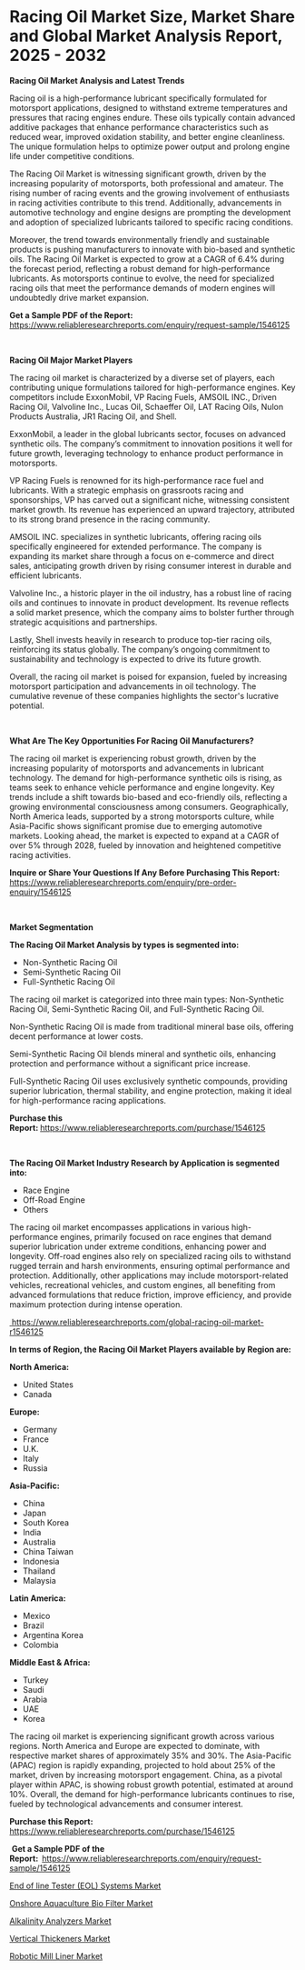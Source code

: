 <p><h1>Racing Oil Market Size, Market Share and Global Market Analysis Report, 2025 - 2032</h1></p><p><strong>Racing Oil Market Analysis and Latest Trends</strong></p>
<p><p>Racing oil is a high-performance lubricant specifically formulated for motorsport applications, designed to withstand extreme temperatures and pressures that racing engines endure. These oils typically contain advanced additive packages that enhance performance characteristics such as reduced wear, improved oxidation stability, and better engine cleanliness. The unique formulation helps to optimize power output and prolong engine life under competitive conditions.</p><p>The Racing Oil Market is witnessing significant growth, driven by the increasing popularity of motorsports, both professional and amateur. The rising number of racing events and the growing involvement of enthusiasts in racing activities contribute to this trend. Additionally, advancements in automotive technology and engine designs are prompting the development and adoption of specialized lubricants tailored to specific racing conditions.</p><p>Moreover, the trend towards environmentally friendly and sustainable products is pushing manufacturers to innovate with bio-based and synthetic oils. The Racing Oil Market is expected to grow at a CAGR of 6.4% during the forecast period, reflecting a robust demand for high-performance lubricants. As motorsports continue to evolve, the need for specialized racing oils that meet the performance demands of modern engines will undoubtedly drive market expansion.</p></p>
<p><strong>Get a Sample PDF of the Report:&nbsp;</strong> <a href="https://www.reliableresearchreports.com/enquiry/request-sample/1546125?utm_campaign=3025&utm_medium=2&utm_source=Github&utm_content=ia&utm_term=30032025&utm_id=racing-oil">https://www.reliableresearchreports.com/enquiry/request-sample/1546125</a></p>
<p>&nbsp;</p>
<p><strong>Racing Oil Major Market Players</strong></p>
<p><p>The racing oil market is characterized by a diverse set of players, each contributing unique formulations tailored for high-performance engines. Key competitors include ExxonMobil, VP Racing Fuels, AMSOIL INC., Driven Racing Oil, Valvoline Inc., Lucas Oil, Schaeffer Oil, LAT Racing Oils, Nulon Products Australia, JR1 Racing Oil, and Shell.</p><p>ExxonMobil, a leader in the global lubricants sector, focuses on advanced synthetic oils. The company’s commitment to innovation positions it well for future growth, leveraging technology to enhance product performance in motorsports.</p><p>VP Racing Fuels is renowned for its high-performance race fuel and lubricants. With a strategic emphasis on grassroots racing and sponsorships, VP has carved out a significant niche, witnessing consistent market growth. Its revenue has experienced an upward trajectory, attributed to its strong brand presence in the racing community.</p><p>AMSOIL INC. specializes in synthetic lubricants, offering racing oils specifically engineered for extended performance. The company is expanding its market share through a focus on e-commerce and direct sales, anticipating growth driven by rising consumer interest in durable and efficient lubricants.</p><p>Valvoline Inc., a historic player in the oil industry, has a robust line of racing oils and continues to innovate in product development. Its revenue reflects a solid market presence, which the company aims to bolster further through strategic acquisitions and partnerships.</p><p>Lastly, Shell invests heavily in research to produce top-tier racing oils, reinforcing its status globally. The company’s ongoing commitment to sustainability and technology is expected to drive its future growth.</p><p>Overall, the racing oil market is poised for expansion, fueled by increasing motorsport participation and advancements in oil technology. The cumulative revenue of these companies highlights the sector's lucrative potential.</p></p>
<p>&nbsp;</p>
<p><strong>What Are The Key Opportunities For Racing Oil Manufacturers?</strong></p>
<p><p>The racing oil market is experiencing robust growth, driven by the increasing popularity of motorsports and advancements in lubricant technology. The demand for high-performance synthetic oils is rising, as teams seek to enhance vehicle performance and engine longevity. Key trends include a shift towards bio-based and eco-friendly oils, reflecting a growing environmental consciousness among consumers. Geographically, North America leads, supported by a strong motorsports culture, while Asia-Pacific shows significant promise due to emerging automotive markets. Looking ahead, the market is expected to expand at a CAGR of over 5% through 2028, fueled by innovation and heightened competitive racing activities.</p></p>
<p><strong>Inquire or Share Your Questions If Any Before Purchasing This Report:</strong> <a href="https://www.reliableresearchreports.com/enquiry/pre-order-enquiry/1546125?utm_campaign=3025&utm_medium=2&utm_source=Github&utm_content=ia&utm_term=30032025&utm_id=racing-oil">https://www.reliableresearchreports.com/enquiry/pre-order-enquiry/1546125</a></p>
<p>&nbsp;</p>
<p><strong>Market Segmentation</strong></p>
<p><strong>The Racing Oil Market Analysis by types is segmented into:</strong></p>
<p><ul><li>Non-Synthetic Racing Oil</li><li>Semi-Synthetic Racing Oil</li><li>Full-Synthetic Racing Oil</li></ul></p>
<p><p>The racing oil market is categorized into three main types: Non-Synthetic Racing Oil, Semi-Synthetic Racing Oil, and Full-Synthetic Racing Oil. </p><p>Non-Synthetic Racing Oil is made from traditional mineral base oils, offering decent performance at lower costs. </p><p>Semi-Synthetic Racing Oil blends mineral and synthetic oils, enhancing protection and performance without a significant price increase. </p><p>Full-Synthetic Racing Oil uses exclusively synthetic compounds, providing superior lubrication, thermal stability, and engine protection, making it ideal for high-performance racing applications.</p></p>
<p><strong>Purchase this Report:&nbsp;</strong><a href="https://www.reliableresearchreports.com/purchase/1546125?utm_campaign=3025&utm_medium=2&utm_source=Github&utm_content=ia&utm_term=30032025&utm_id=racing-oil">https://www.reliableresearchreports.com/purchase/1546125</a></p>
<p>&nbsp;</p>
<p><strong>The Racing Oil Market Industry Research by Application is segmented into:</strong></p>
<p><ul><li>Race Engine</li><li>Off-Road Engine</li><li>Others</li></ul></p>
<p><p>The racing oil market encompasses applications in various high-performance engines, primarily focused on race engines that demand superior lubrication under extreme conditions, enhancing power and longevity. Off-road engines also rely on specialized racing oils to withstand rugged terrain and harsh environments, ensuring optimal performance and protection. Additionally, other applications may include motorsport-related vehicles, recreational vehicles, and custom engines, all benefiting from advanced formulations that reduce friction, improve efficiency, and provide maximum protection during intense operation.</p></p>
<p><a href="https://www.reliableresearchreports.com/global-racing-oil-market-r1546125?utm_campaign=3025&utm_medium=2&utm_source=Github&utm_content=ia&utm_term=30032025&utm_id=racing-oil">&nbsp;https://www.reliableresearchreports.com/global-racing-oil-market-r1546125</a></p>
<p><strong>In terms of Region, the Racing Oil Market Players available by Region are:</strong></p>
<p>
    <p> <strong> North America: </strong>
        <ul>
            <li>United States</li>
            <li>Canada</li>
        </ul>
        </p> 
    <p> <strong> Europe: </strong>
        <ul>
            <li>Germany</li>
            <li>France</li>
            <li>U.K.</li>
            <li>Italy</li>
            <li>Russia</li>
        </ul>
        </p> 
    <p> <strong> Asia-Pacific: </strong>
        <ul>
            <li>China</li>
            <li>Japan</li>
            <li>South Korea</li>
            <li>India</li>
            <li>Australia</li>
            <li>China Taiwan</li>
            <li>Indonesia</li>
            <li>Thailand</li>
            <li>Malaysia</li>
        </ul>
        </p> 
    <p> <strong> Latin America: </strong>
        <ul>
            <li>Mexico</li>
            <li>Brazil</li>
            <li>Argentina Korea</li>
            <li>Colombia</li>
        </ul>
        </p> 
    <p> <strong> Middle East & Africa: </strong>
        <ul>
            <li>Turkey</li>
            <li>Saudi</li>
            <li>Arabia</li>
            <li>UAE</li>
            <li>Korea</li>
        </ul>
    </p>
    </p>
<p><p>The racing oil market is experiencing significant growth across various regions. North America and Europe are expected to dominate, with respective market shares of approximately 35% and 30%. The Asia-Pacific (APAC) region is rapidly expanding, projected to hold about 25% of the market, driven by increasing motorsport engagement. China, as a pivotal player within APAC, is showing robust growth potential, estimated at around 10%. Overall, the demand for high-performance lubricants continues to rise, fueled by technological advancements and consumer interest.</p></p>
<p><strong>Purchase this Report: </strong><a href="https://www.reliableresearchreports.com/purchase/1546125?utm_campaign=3025&utm_medium=2&utm_source=Github&utm_content=ia&utm_term=30032025&utm_id=racing-oil">https://www.reliableresearchreports.com/purchase/1546125</a></p>
<p>&nbsp;<strong>Get a Sample PDF of the Report:&nbsp;&nbsp;</strong><a href="https://www.reliableresearchreports.com/enquiry/request-sample/1546125?utm_campaign=3025&utm_medium=2&utm_source=Github&utm_content=ia&utm_term=30032025&utm_id=racing-oil">https://www.reliableresearchreports.com/enquiry/request-sample/1546125</a></p>
<p><strong></strong></p>
<p><p><a href="https://www.linkedin.com/pulse/size-estimationof-end-line-tester-eol-systems-market-forecast-cnd0e?utm_campaign=3025&utm_medium=2&utm_source=Github&utm_content=ia&utm_term=30032025&utm_id=racing-oil">End of line Tester (EOL) Systems Market</a></p><p><a href="https://www.linkedin.com/pulse/onshore-aquaculture-bio-filter-market-global-trends-forecast-wguwc?utm_campaign=3025&utm_medium=2&utm_source=Github&utm_content=ia&utm_term=30032025&utm_id=racing-oil">Onshore Aquaculture Bio Filter Market</a></p><p><a href="https://www.linkedin.com/pulse/alkalinity-analyzers-market-growth-outlook-2025-2032-awhqe?utm_campaign=3025&utm_medium=2&utm_source=Github&utm_content=ia&utm_term=30032025&utm_id=racing-oil">Alkalinity Analyzers Market</a></p><p><a href="https://www.linkedin.com/pulse/vertical-thickeners-market-share-revenue-analysis-segment-forecasts-xqsne?utm_campaign=3025&utm_medium=2&utm_source=Github&utm_content=ia&utm_term=30032025&utm_id=racing-oil">Vertical Thickeners Market</a></p><p><a href="https://www.linkedin.com/pulse/robotic-mill-liner-market-size-analysis-growing-66-cagr-from-piqec?utm_campaign=3025&utm_medium=2&utm_source=Github&utm_content=ia&utm_term=30032025&utm_id=racing-oil">Robotic Mill Liner Market</a></p></p>